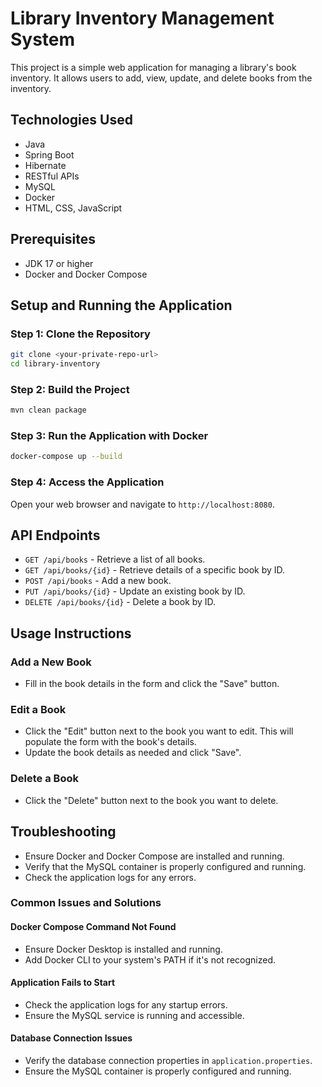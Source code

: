 # Library Inventory Management System

This project is a simple web application for managing a library's book inventory. It allows users to add, view, update, and delete books from the inventory.

## Technologies Used
- Java
- Spring Boot
- Hibernate
- RESTful APIs
- MySQL
- Docker
- HTML, CSS, JavaScript

## Prerequisites
- JDK 17 or higher
- Docker and Docker Compose

## Setup and Running the Application

### Step 1: Clone the Repository
```bash
git clone <your-private-repo-url>
cd library-inventory
````
### Step 2: Build the Project
```bash
mvn clean package
````
### Step 3: Run the Application with Docker
```bash
docker-compose up --build
````
### Step 4: Access the Application
Open your web browser and navigate to `http://localhost:8080`.

## API Endpoints
- `GET /api/books` - Retrieve a list of all books.
- `GET /api/books/{id}` - Retrieve details of a specific book by ID.
- `POST /api/books` - Add a new book.
- `PUT /api/books/{id}` - Update an existing book by ID.
- `DELETE /api/books/{id}` - Delete a book by ID.

## Usage Instructions
### Add a New Book
- Fill in the book details in the form and click the "Save" button.

### Edit a Book
- Click the "Edit" button next to the book you want to edit. This will populate the form with the book's details.
- Update the book details as needed and click "Save".

### Delete a Book
- Click the "Delete" button next to the book you want to delete.

## Troubleshooting
- Ensure Docker and Docker Compose are installed and running.
- Verify that the MySQL container is properly configured and running.
- Check the application logs for any errors.

### Common Issues and Solutions
#### Docker Compose Command Not Found
- Ensure Docker Desktop is installed and running.
- Add Docker CLI to your system's PATH if it's not recognized.

#### Application Fails to Start
- Check the application logs for any startup errors.
- Ensure the MySQL service is running and accessible.

#### Database Connection Issues
- Verify the database connection properties in `application.properties`.
- Ensure the MySQL container is properly configured and running.
